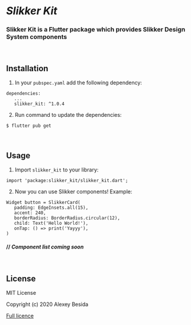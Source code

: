 # ***Slikker Kit***
### Slikker Kit is a Flutter package which provides Slikker Design System components

<br>

## **Installation**

1. In your `pubspec.yaml` add the following dependency:
```
dependencies:
   ...
   slikker_kit: ^1.0.4
```
2. Run command to update the dependencies:
```
$ flutter pub get
```

<br>

## Usage

1. Import `slikker_kit` to your library:
```
import 'package:slikker_kit/slikker_kit.dart';
```
2. Now you can use Slikker components! Example:

```
Widget button = SlikkerCard(
   padding: EdgeInsets.all(15),
   accent: 240,
   borderRadius: BorderRadius.circular(12),
   child: Text('Hello World!'),
   onTap: () => print('Yayyy'),
)
```
#### // *Component list coming soon*

<br>

## License
MIT License

Copyright (c) 2020 Alexey Besida

[Full licence](LICENSE)
